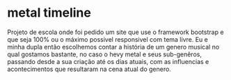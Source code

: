 # metal timeline

Projeto de escola onde foi pedido um site que use o framework bootstrap e que seja 100% ou o máximo possivel responsivel com tema livre. 
Eu e minha dupla então escolhemos contar a história de um genero musical no qual gostamos bastante, no caso o hevy metal e seus sub-genêros, 
passando desde a sua criação até os dias atuais, com as influencias e acontecimentos que resultaram na cena atual do genero.
